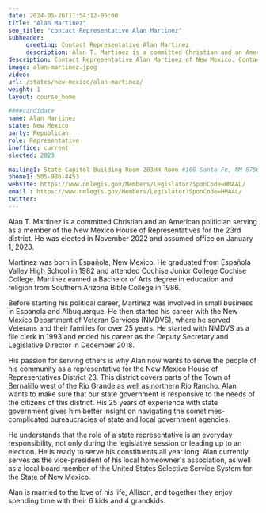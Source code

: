 ```yaml
---
date: 2024-05-26T11:54:12-05:00
title: "Alan Martinez"
seo_title: "contact Representative Alan Martinez"
subheader:
     greeting: Contact Representative Alan Martinez
     description: Alan T. Martinez is a committed Christian and an American politician serving as a member of the New Mexico House of Representatives for the 23rd district. He was elected in November 2022 and assumed office on January 1, 2023.
description: Contact Representative Alan Martinez of New Mexico. Contact information for Alan Martinez includes email address, phone number, and mailing address.
image: alan-martinez.jpeg
video:
url: /states/new-mexico/alan-martinez/
weight: 1
layout: course_home

####candidate
name: Alan Martinez
state: New Mexico
party: Republican
role: Representative
inoffice: current
elected: 2023

mailing1: State Capitol Building Room 203HN Room #100 Santa Fe, NM 87501
phone1: 505-986-4453
website: https://www.nmlegis.gov/Members/Legislator?SponCode=HMAAL/
email : https://www.nmlegis.gov/Members/Legislator?SponCode=HMAAL/
twitter: 
---
```

Alan T. Martinez is a committed Christian and an American politician serving as a member of the New Mexico House of Representatives for the 23rd district. He was elected in November 2022 and assumed office on January 1, 2023.

Martinez was born in Española, New Mexico. He graduated from Española Valley High School in 1982 and attended Cochise Junior College Cochise College. Martinez earned a Bachelor of Arts degree in education and religion from Southern Arizona Bible College in 1986.

Before starting his political career, Martinez was involved in small business in Espanola and Albuquerque. He then started his career with the New Mexico Department of Veteran Services (NMDVS), where he served Veterans and their families for over 25 years. He started with NMDVS as a file clerk in 1993 and ended his career as the Deputy Secretary and Legislative Director in December 2018.

His passion for serving others is why Alan now wants to serve the people of his community as a representative for the New Mexico House of Representatives District 23. This district covers parts of the Town of Bernalillo west of the Rio Grande as well as northern Rio Rancho. Alan wants to make sure that our state government is responsive to the needs of the citizens of this district. His 25 years of experience with state government gives him better insight on navigating the sometimes-complicated bureaucracies of state and local government agencies.

He understands that the role of a state representative is an everyday responsibility, not only during the legislative session or leading up to an election. He is ready to serve his constituents all year long. Alan currently serves as the vice-president of his local homeowner's association, as well as a local board member of the United States Selective Service System for the State of New Mexico.

Alan is married to the love of his life, Allison, and together they enjoy spending time with their 6 kids and 4 grandkids.

